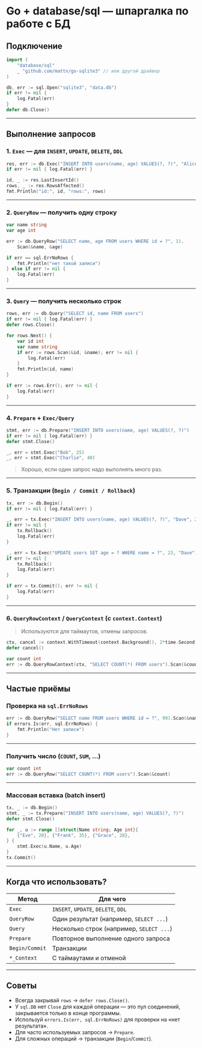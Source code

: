 #  Go + database/sql — шпаргалка по работе с БД

##  Подключение

```go
import (
    "database/sql"
    _ "github.com/mattn/go-sqlite3" // или другой драйвер
)

db, err := sql.Open("sqlite3", "data.db")
if err != nil {
    log.Fatal(err)
}
defer db.Close()
```

---

##  Выполнение запросов

### 1. `Exec` — для `INSERT`, `UPDATE`, `DELETE`, `DDL`

```go
res, err := db.Exec("INSERT INTO users(name, age) VALUES(?, ?)", "Alice", 30)
if err != nil { log.Fatal(err) }

id, _ := res.LastInsertId()
rows, _ := res.RowsAffected()
fmt.Println("id:", id, "rows:", rows)
```

---

### 2. `QueryRow` — получить одну строку

```go
var name string
var age int

err := db.QueryRow("SELECT name, age FROM users WHERE id = ?", 1).
    Scan(&name, &age)

if err == sql.ErrNoRows {
    fmt.Println("нет такой записи")
} else if err != nil {
    log.Fatal(err)
}
```

---

### 3. `Query` — получить несколько строк

```go
rows, err := db.Query("SELECT id, name FROM users")
if err != nil { log.Fatal(err) }
defer rows.Close()

for rows.Next() {
    var id int
    var name string
    if err := rows.Scan(&id, &name); err != nil {
        log.Fatal(err)
    }
    fmt.Println(id, name)
}

if err := rows.Err(); err != nil {
    log.Fatal(err)
}
```

---

### 4. `Prepare` + `Exec/Query`

```go
stmt, err := db.Prepare("INSERT INTO users(name, age) VALUES(?, ?)")
if err != nil { log.Fatal(err) }
defer stmt.Close()

_, err = stmt.Exec("Bob", 25)
_, err = stmt.Exec("Charlie", 40)
```

>  Хорошо, если один запрос надо выполнять много раз.

---

### 5. Транзакции (`Begin / Commit / Rollback`)

```go
tx, err := db.Begin()
if err != nil { log.Fatal(err) }

_, err = tx.Exec("INSERT INTO users(name, age) VALUES(?, ?)", "Dave", 22)
if err != nil {
    tx.Rollback()
    log.Fatal(err)
}

_, err = tx.Exec("UPDATE users SET age = ? WHERE name = ?", 23, "Dave")
if err != nil {
    tx.Rollback()
    log.Fatal(err)
}

if err = tx.Commit(); err != nil {
    log.Fatal(err)
}
```

---

### 6. `QueryRowContext` / `QueryContext` (с `context.Context`)

> Используются для таймаутов, отмены запросов.

```go
ctx, cancel := context.WithTimeout(context.Background(), 2*time.Second)
defer cancel()

var count int
err := db.QueryRowContext(ctx, "SELECT COUNT(*) FROM users").Scan(&count)
```

---

##  Частые приёмы

### Проверка на `sql.ErrNoRows`

```go
err := db.QueryRow("SELECT name FROM users WHERE id = ?", 99).Scan(&name)
if errors.Is(err, sql.ErrNoRows) {
    fmt.Println("Нет записи")
}
```

---

### Получить число (`COUNT`, `SUM`, ...)

```go
var count int
err := db.QueryRow("SELECT COUNT(*) FROM users").Scan(&count)
```

---

### Массовая вставка (batch insert)

```go
tx, _ := db.Begin()
stmt, _ := tx.Prepare("INSERT INTO users(name, age) VALUES(?, ?)")
defer stmt.Close()

for _, u := range []struct{Name string; Age int}{
    {"Eve", 20}, {"Frank", 35}, {"Grace", 28},
} {
    stmt.Exec(u.Name, u.Age)
}
tx.Commit()
```

---

##  Когда что использовать?

| Метод          | Для чего                                 |
| -------------- | ---------------------------------------- |
| `Exec`         | `INSERT`, `UPDATE`, `DELETE`, `DDL`      |
| `QueryRow`     | Один результат (например, `SELECT ...`)  |
| `Query`        | Несколько строк (например, `SELECT ...`) |
| `Prepare`      | Повторное выполнение одного запроса      |
| `Begin/Commit` | Транзакции                               |
| `*_Context`    | С таймаутами и отменой                   |

---

##  Советы

* Всегда закрывай `rows` → `defer rows.Close()`.
* У `sql.DB` нет `Close` для каждой операции — это пул соединений, закрывается только в конце программы.
* Используй `errors.Is(err, sql.ErrNoRows)` для проверки на «нет результата».
* Для часто используемых запросов → `Prepare`.
* Для сложных операций → транзакции (`Begin`/`Commit`).
